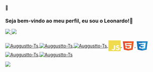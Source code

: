 👋
###  Seja bem-vindo ao meu perfil, eu sou o Leonardo!🚀

<div align="center" style="display: flex; justify-content: space-between; width:100%">
  <a href="https://github.com/Auggustto">
  <img height="150em" src="https://github-readme-stats.vercel.app/api?username=Auggustto&show_icons=true&theme=dracula&include_all_commits=true&count_private=true"/>
  <img height="150em" src="https://github-readme-stats.vercel.app/api/top-langs/?username=Auggustto&layout=compact&langs_count=7&theme=dracula"/>
</div>
  
<div style="display: inline_block"><br>
  <img align="center" alt="Auggustto-Ts" height="35" width="40" src="https://cdn.jsdelivr.net/gh/devicons/devicon/icons/python/python-original.svg">
  <img align="center" alt="Auggustto-Ts" height="35" width="40" src="https://cdn.jsdelivr.net/gh/devicons/devicon/icons/nodejs/nodejs-original.svg">
  <img align="center" alt="Auggustto-Ts" height="35" width="50" src="https://cdn.jsdelivr.net/gh/devicons/devicon/icons/php/php-original.svg">
  <img align="center" alt="Auggustto-Js" height="35" width="40" src="https://raw.githubusercontent.com/devicons/devicon/master/icons/javascript/javascript-plain.svg">  
  <img align="center" alt="Auggustto-HTML" height="30" width="40" src="https://raw.githubusercontent.com/devicons/devicon/master/icons/html5/html5-original.svg">
  <img align="center" alt="Auggustto-CSS" height="30" width="40" src="https://raw.githubusercontent.com/devicons/devicon/master/icons/css3/css3-original.svg">
  <img align="center" alt="Auggustto-Ts" height="40" width="50" src="https://cdn.jsdelivr.net/gh/devicons/devicon/icons/docker/docker-original.svg">
  <img align="center" alt="Auggustto-Ts" height="30" width="40" src="https://cdn.jsdelivr.net/gh/devicons/devicon/icons/flutter/flutter-original.svg">
</div>
<div style="display: inline_block">
  
<a href="https://www.linkedin.com/in/leonardo-augusto-9316081b7" target="_blank"><img src="https://img.shields.io/badge/-LinkedIn-%230077B5?style=for-the-badge&logo=linkedin&logoColor=white" target="_blank"></a>
</div>
  
<!-- ![snake gif](https://github.com/Auggustto/Auggustto/blob/output/github-contribution-grid-snake.svg) -->
